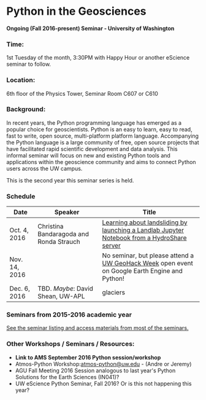 Python in the Geosciences
====
**Ongoing (Fall 2016-present) Seminar - University of Washington**

### Time:

1st Tuesday of the month, 3:30PM with Happy Hour or another eScience seminar to follow.

### Location:

6th floor of the Physics Tower, Seminar Room C607 or C610

### Background:

In recent years, the Python programming language has emerged as a popular choice for geoscientists. Python is an easy to learn, easy to read, fast to write, open source, multi-platform platform language. Accompanying the Python language is a large community of free, open source projects that have facilitated rapid scientific development and data analysis. This informal seminar will focus on new and existing Python tools and applications within the geoscience community and aims to connect Python users across the UW campus.

This is the second year this seminar series is held.

### Schedule

| Date | Speaker | Title |
| ---- | ---- | ---- |
| Oct. 4, 2016 | Christina Bandaragoda and Ronda Strauch | [Learning about landsliding by launching a Landlab Jupyter Notebook from a HydroShare server](https://github.com/emiliom/UW_Python_for_Geosciences/blob/master/landlablandslides_20161004/README.md) |
| Nov. 14, 2016 |  | No seminar, but please attend a [UW GeoHack Week](https://geohackweek.github.io/) open event on Google Earth Engine and Python! |
| Dec. 6, 2016 | TBD. *Maybe*: David Shean, UW-APL | glaciers |

### Seminars from 2015-2016 academic year

[See the seminar listing and access materials from most of the seminars.](seminars_2015-2016.md)

### Other Workshops / Seminars / Resources:
- **Link to AMS September 2016 Python session/workshop**
- Atmos-Python Workshop:atmos-python@uw.edu - (Andre or Jeremy)
- AGU Fall Meeting 2016 Session analogous to last year's Python Solutions for the Earth Sciences (IN041)?
- UW eScience Python Seminar, Fall 2016? Or is this not happening this year?
